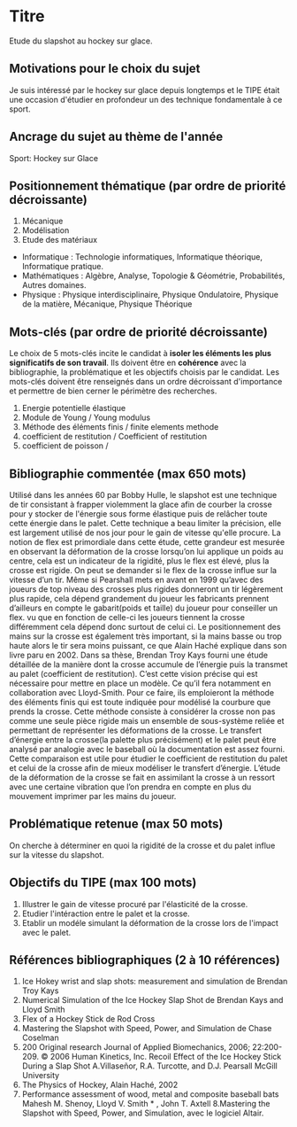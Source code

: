 # Titre 
Etude du slapshot au hockey sur glace.
## Motivations pour le choix du sujet
Je suis intéressé par le hockey sur glace depuis longtemps et le TIPE était une occasion d'étudier en profondeur un des technique fondamentale à ce sport. 


## Ancrage du sujet au thème de l'année
Sport: Hockey sur Glace

## Positionnement thématique (par ordre de priorité décroissante)

1. Mécanique 
2. Modélisation
3. Etude des matériaux

- Informatique : Technologie informatiques, Informatique théorique, Informatique pratique.
- Mathématiques : Algèbre, Analyse, Topologie & Géométrie, Probabilités, Autres domaines.
- Physique : Physique interdisciplinaire, Physique Ondulatoire, Physique de la matière, Mécanique, Physique Théorique


## Mots-clés (par ordre de priorité décroissante)

Le choix de 5 mots-clés incite le candidat à **isoler les éléments les plus significatifs de son travail**. Ils doivent être en **cohérence** avec la bibliographie, la problématique et les objectifs choisis par le candidat. Les mots-clés doivent être renseignés dans un ordre décroissant d'importance et permettre de bien cerner le périmètre des recherches.

1. Energie potentielle élastique 
2. Module de Young / Young modulus
3. Méthode des éléments finis / finite elements methode
4. coefficient de restitution / Coefficient of restitution
5. coefficient de poisson / 


## Bibliographie commentée (max 650 mots)

Utilisé dans les années 60 par Bobby Hulle, le slapshot est une technique de tir consistant à frapper violemment la glace afin de courber la crosse pour y stocker de l'énergie sous forme élastique puis de relâcher toute cette énergie dans le palet. Cette technique a beau limiter la précision, elle est largement utilisé de nos jour pour le gain de vitesse qu'elle procure.
La notion de flex est primordiale dans cette étude, cette grandeur est mesurée en observant la déformation de la crosse lorsqu’on lui applique un poids au centre, cela est un indicateur de la rigidité, plus le flex est élevé, plus la crosse est rigide.
On peut se demander si le flex de la crosse influe sur la vitesse d’un tir. Même si Pearshall mets en avant en 1999 qu’avec des joueurs de top niveau des crosses plus rigides donneront un tir légèrement plus rapide, cela dépend grandement du joueur les fabricants prennent d’ailleurs en compte le gabarit(poids et taille) du joueur pour conseiller un flex. vu que en fonction de celle-ci les joueurs tiennent la crosse différemment cela dépend donc surtout de celui ci. 
Le positionnement des mains sur la crosse est également très important, si la mains basse ou trop haute alors le tir sera moins puissant, ce que Alain Haché explique dans son livre paru en 2002.
Dans sa thèse, Brendan Troy Kays  fourni une étude détaillée de la manière dont la crosse accumule de l’énergie puis la transmet au palet (coefficient de restitution). C’est cette vision précise qui est nécessaire pour mettre en place un modèle.  Ce qu’il fera notamment en collaboration avec Lloyd-Smith. Pour ce faire, ils emploieront la méthode des éléments finis qui est toute indiquée pour modélisé la courbure que prends la crosse. Cette méthode consiste à considérer la crosse non pas comme une seule pièce rigide mais un ensemble de sous-système reliée et permettant de représenter les déformations de la crosse.
Le transfert d’énergie entre la crosse(la palette plus précisément) et le palet peut être analysé par analogie avec le baseball où la documentation est assez fourni. Cette comparaison est utile pour étudier le coefficient de restitution du palet et celui de la crosse afin de mieux modéliser le transfert d’énergie. L’étude de la déformation de la crosse se fait en assimilant la crosse à un ressort avec une  certaine vibration que l’on prendra en compte en plus du mouvement imprimer par les mains du joueur.


## Problématique retenue (max 50 mots)
On cherche à déterminer en quoi la rigidité de la crosse et du palet influe sur la vitesse du slapshot.

## Objectifs du TIPE (max 100 mots)

1. Illustrer le gain de vitesse procuré par l'élasticité de la crosse.
2. Etudier l'intéraction entre le palet et la crosse.
3. Etablir un modéle simulant la déformation de la crosse lors de l'impact avec le palet.


## Références bibliographiques (2 à 10 références)

1. Ice Hokey wrist and slap shots: measurement and simulation de Brendan Troy Kays
2. Numerical Simulation of the Ice Hockey Slap Shot de Brendan Kays and Lloyd Smith
3. Flex of a Hockey Stick de Rod Cross
4. Mastering the Slapshot with Speed, Power, and Simulation  de Chase Coselman 
5. 200
Original research
Journal of Applied Biomechanics, 2006; 22:200-209. © 2006 Human Kinetics, Inc.
Recoil Effect of the Ice Hockey Stick During a Slap Shot
A.Villaseñor, R.A. Turcotte, and D.J. Pearsall
McGill University
6. The Physics of Hockey, Alain Haché, 2002
7. Performance assessment of wood, metal and composite baseball bats
Mahesh M. Shenoy, Lloyd V. Smith * , John T. Axtell
8.Mastering the Slapshot with Speed, Power, and Simulation, avec le logiciel Altair.
